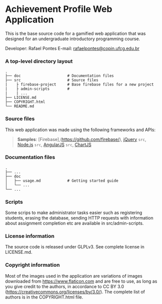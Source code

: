 Achievement Profile Web Application
===================================

This is the base source code for a gamified web application that was designed for an undergraduate introductory programming course.

Developer: Rafael Pontes
E-mail: rafaelpontes@copin.ufcg.edu.br

### A top-level directory layout

    .
    ├── doc                     # Documentation files
    ├── src                     # Source files
    |    ├ firebase-project     # Base firebase files for a new project
    |    ├ admin-scripts        #
    |    | ...
    ├── LICENSE.md
    ├── COPYRIGHT.html
    └── README.md

### Source files

This web application was made using the following frameworks and APIs:

> **Samples**: [Firebase],(https://github.com/firebase/),
[jQuery](https://github.com/jquery/jquery) `src`, [Node.js](https://github.com/nodejs/node) `src`,  [AngularJS](https://github.com/angular/angular.js) `src`,
[ChartJS](https://github.com/chartjs)


### Documentation files

    .
    ├── ...
    ├── doc
    │   ├── usage.md            # Getting started guide
    │   └── ...
    └── ...

### Scripts

Some scrips to make administrator tasks easier such as registering students, erasing the database, sending HTTP requests with information about assignment completion etc are available in src/admin-scripts.

### License information

The source code is released under GLPLv3. See complete license in LICENSE.md.

### Copyright information

Most of the images used in the application are variations of images downloaded from https://www.flaticon.com and are free to use, as long as you give credit to the authors, in accordance to CC BY 3.0 (https://creativecommons.org/licenses/by/3.0/). The complete list of authors is in the COPYRIGHT.html file.
